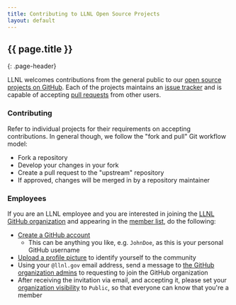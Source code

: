 ```yaml
---
title: Contributing to LLNL Open Source Projects
layout: default
---
```


## {{ page.title }}
{: .page-header}

LLNL welcomes contributions from the general public to our [open source projects on GitHub](https://github.com/llnl). Each of the projects maintains an [issue tracker](https://guides.github.com/features/issues/) and is capable of accepting [pull requests](https://help.github.com/articles/using-pull-requests/) from other users.

### Contributing

Refer to individual projects for their requirements on accepting contributions. In general though, we follow the "fork and pull" Git workflow model:

* Fork a repository
* Develop your changes in your fork
* Create a pull request to the "upstream" repository
* If approved, changes will be merged in by a repository maintainer

### Employees

If you are an LLNL employee and you are interested in joining the [LLNL GitHub organization](https://github.com/llnl) and appearing in the [member list](https://github.com/orgs/LLNL/people), do the following:

* [Create a GitHub account](https://github.com/join)
    * This can be anything you like, e.g. `JohnDoe`, as this is your personal GitHub username
* [Upload a profile picture](https://help.github.com/articles/how-do-i-set-up-my-profile-picture/) to identify yourself to the community
* Using your `@llnl.gov` email address, send a message to [the GitHub organization admins](mailto:github-admin@llnl.gov) to requesting to join the GitHub organization
* After receiving the invitation via email, and accepting it, please set your [organization visibility](https://help.github.com/articles/publicizing-or-hiding-organization-membership/) to `Public`, so that everyone can know that you're a member

